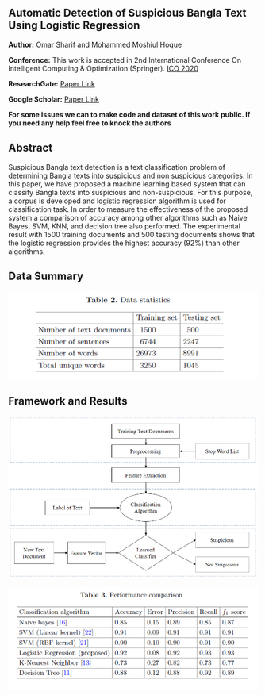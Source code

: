 ## Automatic Detection of Suspicious Bangla Text Using Logistic Regression

**Author:** Omar Sharif and Mohammed Moshiul Hoque

**Conference:** This work is accepted in 2nd International Conference On Intelligent Computing & Optimization (Springer). [ICO 2020](https://www.icico.info/ico-2019)

**ResearchGate:** [Paper Link](https://www.researchgate.net/publication/336838198_Automatic_Detection_of_Suspicious_Bangla_Text_Using_Logistic_Regression)

**Google Scholar:** [Paper Link](https://scholar.google.com/scholar?hl=en&as_sdt=0%2C5&authuser=1&q=Automatic+Detection+of+Suspicious+Bangla+Text+Using+Logistic+Regression&btnG=)

**For some issues we can to make code and dataset of this work public. If you need any help feel free to knock the authors**

## Abstract
Suspicious Bangla text detection is a text classification problem
of determining Bangla texts into suspicious and non suspicious categories.
In this paper, we have proposed a machine learning based system
that can classify Bangla texts into suspicious and non-suspicious. For this
purpose, a corpus is developed and logistic regression algorithm is used
for classification task. In order to measure the effectiveness of the proposed
system a comparison of accuracy among other algorithms such as
Naive Bayes, SVM, KNN, and decision tree also performed. The experimental
result with 1500 training documents and 500 testing documents
shows that the logistic regression provides the highest accuracy (92%)
than other algorithms.

## Data Summary

![alt text](https://github.com/omar-sharif03/Bangla-Language-Processing-BLP/blob/master/Automatic%20Detection%20of%20Suspicious%20Bangla%20Text/Figures/Dataset_Summary.PNG)

## Framework and Results

![alt text](https://github.com/omar-sharif03/Bangla-Language-Processing-BLP/blob/master/Automatic%20Detection%20of%20Suspicious%20Bangla%20Text/Figures/pr_model.PNG)

![alt text](https://github.com/omar-sharif03/Bangla-Language-Processing-BLP/blob/master/Automatic%20Detection%20of%20Suspicious%20Bangla%20Text/Figures/Perfomance.PNG)


